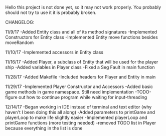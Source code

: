Hello this project is not done yet, so it may not work properly. 
You probably should not try to use it it is probably broken.


CHANGELOG:

11/9/17
-Added Entity class and all of its method signatures
-Implemented Constructors for Entity class
-Implemented Entity move functions besides moveRandom

11/10/17
-Implemented accessors in Entity class

11/16/17
-Added Player, a subclass of Entity that will be used for the player ship
-Added variables in Player class
-Fixed a Seg Fault in main function

11/28/17
-Added Makefile
-Included headers for Player and Entity in main

11/29/17
-Implemented Player Constructor and Accessors
-Added basic game methods in game namespace. Still need implementation
-TODO-figure out how to continue program while waiting for input-threading

12/14/17
-Began working in IDE instead of terminal and text editor (why haven't I been doing this all along)
-Added parameters to printGame and playerLoop to make life slightly easier
-Implemented playerLoop and printGame functions (more testing needed)
-removed TODO list in Player because everything in the list is done
